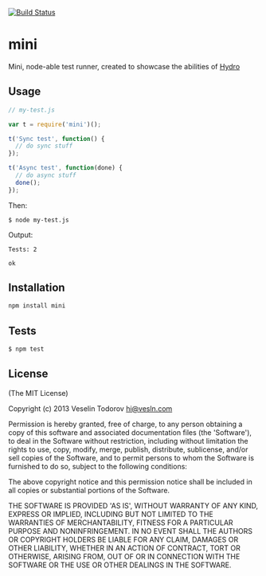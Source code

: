 [![Build Status](https://secure.travis-ci.org/vesln/mini.png)](http://travis-ci.org/vesln/mini)

# mini

Mini, node-able test runner, created to showcase the abilities of
[Hydro](https://github.com/hydrojs/hydro)

## Usage

```js
// my-test.js

var t = require('mini')();

t('Sync test', function() {
  // do sync stuff
});

t('Async test', function(done) {
  // do async stuff
  done();
});
```

Then:

```
$ node my-test.js
```

Output:

```
Tests: 2

ok
```

## Installation

```bash
npm install mini
```

## Tests

```bash
$ npm test
```

## License

(The MIT License)

Copyright (c) 2013 Veselin Todorov <hi@vesln.com>

Permission is hereby granted, free of charge, to any person obtaining
a copy of this software and associated documentation files (the
'Software'), to deal in the Software without restriction, including
without limitation the rights to use, copy, modify, merge, publish,
distribute, sublicense, and/or sell copies of the Software, and to
permit persons to whom the Software is furnished to do so, subject to
the following conditions:

The above copyright notice and this permission notice shall be
included in all copies or substantial portions of the Software.

THE SOFTWARE IS PROVIDED 'AS IS', WITHOUT WARRANTY OF ANY KIND,
EXPRESS OR IMPLIED, INCLUDING BUT NOT LIMITED TO THE WARRANTIES OF
MERCHANTABILITY, FITNESS FOR A PARTICULAR PURPOSE AND NONINFRINGEMENT.
IN NO EVENT SHALL THE AUTHORS OR COPYRIGHT HOLDERS BE LIABLE FOR ANY
CLAIM, DAMAGES OR OTHER LIABILITY, WHETHER IN AN ACTION OF CONTRACT,
TORT OR OTHERWISE, ARISING FROM, OUT OF OR IN CONNECTION WITH THE
SOFTWARE OR THE USE OR OTHER DEALINGS IN THE SOFTWARE.

